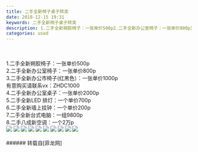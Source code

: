 ```yaml
---
title: 二手全新椅子桌子转卖
date: 2018-12-15 19:31
keywords: 二手全新椅子桌子转卖
description: 1.二手全新朔胶椅子：一张单价500p2.二手全新办公室椅子：一张单价800p3.二手全新办公市椅子(红黑色）：一张单价1000p有意购买请联系vx：ZHDC10004.二手全新办公室桌子：一张单价2000p5.二手全新LED 排灯：一个单价700p6.二手全新墙上挂钟：一个单价200p7.二手全新台式电脑：一组9800p8.二手八成新空调：一个2万p
categories: used
---
```

<td class="t_f" id="postmessage_2486821">

<br/>
<br/>
1.二手全新朔胶椅子：一张单价500p<br/>
2.二手全新办公室椅子：一张单价800p<br/>
3.二手全新办公市椅子(红黑色）：一张单价1000p<br/>
有意购买请联系vx：ZHDC1000<br/>
4.二手全新办公室桌子：一张单价2000p<br/>
5.二手全新LED 排灯：一个单价700p<br/>
6.二手全新墙上挂钟：一个单价200p<br/>
7.二手全新台式电脑：一组9800p<br/>
8.二手八成新空调：一个2万p<br/>

<img aid="1025862" data-cf-modified-305e12aa507c9e71847ad219-="" file="data/attachment/forum/201812/15/192809j199lt254e2m6r9h.jpg.thumb.jpg" id="aimg_1025862" inpost="1" onclick="" onmouseover="" src="http://www.flw.ph/data/attachment/forum/201812/15/192809j199lt254e2m6r9h.jpg" style="cursor:pointer" zoomfile="data/attachment/forum/201812/15/192809j199lt254e2m6r9h.jpg"/>



<img aid="1025863" data-cf-modified-305e12aa507c9e71847ad219-="" file="data/attachment/forum/201812/15/192809xo7uto4204rue8u9.jpg.thumb.jpg" id="aimg_1025863" inpost="1" onclick="" onmouseover="" src="http://www.flw.ph/data/attachment/forum/201812/15/192809xo7uto4204rue8u9.jpg" style="cursor:pointer" zoomfile="data/attachment/forum/201812/15/192809xo7uto4204rue8u9.jpg"/>



<img aid="1025864" data-cf-modified-305e12aa507c9e71847ad219-="" file="data/attachment/forum/201812/15/192810yxcfi3gw3cikwpvc.jpg.thumb.jpg" id="aimg_1025864" inpost="1" onclick="" onmouseover="" src="http://www.flw.ph/data/attachment/forum/201812/15/192810yxcfi3gw3cikwpvc.jpg" style="cursor:pointer" zoomfile="data/attachment/forum/201812/15/192810yxcfi3gw3cikwpvc.jpg"/>



<img aid="1025865" data-cf-modified-305e12aa507c9e71847ad219-="" file="data/attachment/forum/201812/15/192811ibnrn989hbnbn88f.jpg.thumb.jpg" id="aimg_1025865" inpost="1" onclick="" onmouseover="" src="http://www.flw.ph/data/attachment/forum/201812/15/192811ibnrn989hbnbn88f.jpg" style="cursor:pointer" zoomfile="data/attachment/forum/201812/15/192811ibnrn989hbnbn88f.jpg"/>



<img aid="1025867" data-cf-modified-305e12aa507c9e71847ad219-="" file="data/attachment/forum/201812/15/192812gncikb0bcnjwyyek.jpg.thumb.jpg" id="aimg_1025867" inpost="1" onclick="" onmouseover="" src="http://www.flw.ph/data/attachment/forum/201812/15/192812gncikb0bcnjwyyek.jpg" style="cursor:pointer" zoomfile="data/attachment/forum/201812/15/192812gncikb0bcnjwyyek.jpg"/>



<img aid="1025868" data-cf-modified-305e12aa507c9e71847ad219-="" file="data/attachment/forum/201812/15/192812vq0w81m0z0qqxfff.jpg.thumb.jpg" id="aimg_1025868" inpost="1" onclick="" onmouseover="" src="http://www.flw.ph/data/attachment/forum/201812/15/192812vq0w81m0z0qqxfff.jpg" style="cursor:pointer" zoomfile="data/attachment/forum/201812/15/192812vq0w81m0z0qqxfff.jpg"/>



<img aid="1025869" data-cf-modified-305e12aa507c9e71847ad219-="" file="data/attachment/forum/201812/15/192813lucc8pfaeoyppuav.jpg.thumb.jpg" id="aimg_1025869" inpost="1" onclick="" onmouseover="" src="http://www.flw.ph/data/attachment/forum/201812/15/192813lucc8pfaeoyppuav.jpg" style="cursor:pointer" zoomfile="data/attachment/forum/201812/15/192813lucc8pfaeoyppuav.jpg"/>



<img aid="1025870" data-cf-modified-305e12aa507c9e71847ad219-="" file="data/attachment/forum/201812/15/192813rlrl15kazllle8kr.jpg.thumb.jpg" id="aimg_1025870" inpost="1" onclick="" onmouseover="" src="http://www.flw.ph/data/attachment/forum/201812/15/192813rlrl15kazllle8kr.jpg" style="cursor:pointer" zoomfile="data/attachment/forum/201812/15/192813rlrl15kazllle8kr.jpg"/>



<img aid="1025871" data-cf-modified-305e12aa507c9e71847ad219-="" file="data/attachment/forum/201812/15/192814eohpjpu8po82hgzh.jpg.thumb.jpg" id="aimg_1025871" inpost="1" onclick="" onmouseover="" src="http://www.flw.ph/data/attachment/forum/201812/15/192814eohpjpu8po82hgzh.jpg" style="cursor:pointer" zoomfile="data/attachment/forum/201812/15/192814eohpjpu8po82hgzh.jpg"/>



<img aid="1025876" data-cf-modified-305e12aa507c9e71847ad219-="" file="data/attachment/forum/201812/15/193244wd8ylaj5dl4pitlw.jpg.thumb.jpg" id="aimg_1025876" inpost="1" onclick="" onmouseover="" src="http://www.flw.ph/data/attachment/forum/201812/15/193244wd8ylaj5dl4pitlw.jpg" style="cursor:pointer" zoomfile="data/attachment/forum/201812/15/193244wd8ylaj5dl4pitlw.jpg"/>


<br/>
<br/>
</td>
###### 转载自[菲龙网]